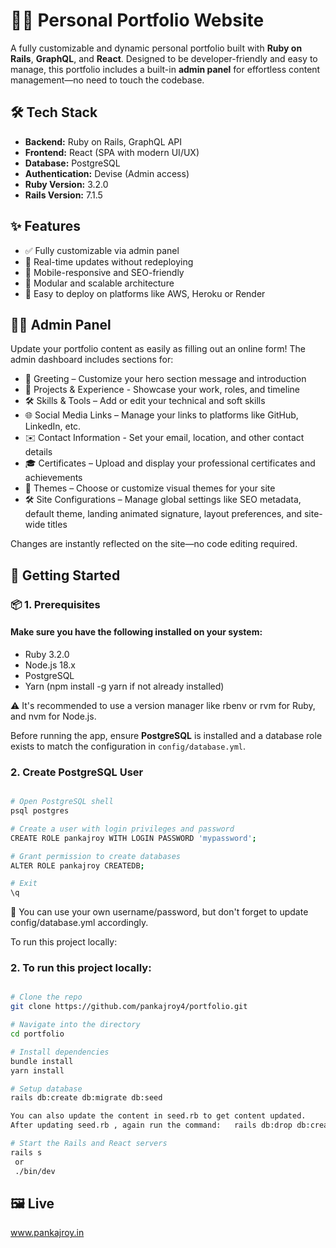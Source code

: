 # 🧑‍💻 Personal Portfolio Website

A fully customizable and dynamic personal portfolio built with **Ruby on Rails**, **GraphQL**, and **React**. Designed to be developer-friendly and easy to manage, this portfolio includes a built-in **admin panel** for effortless content management—no need to touch the codebase.

## 🛠 Tech Stack

- **Backend:** Ruby on Rails, GraphQL API  
- **Frontend:** React (SPA with modern UI/UX)  
- **Database:** PostgreSQL  
- **Authentication:** Devise (Admin access)
- **Ruby Version:** 3.2.0
- **Rails Version:** 7.1.5

## ✨ Features

- ✅ Fully customizable via admin panel  
- 🔄 Real-time updates without redeploying  
- 📱 Mobile-responsive and SEO-friendly  
- 🧩 Modular and scalable architecture  
- 🚀 Easy to deploy on platforms like AWS, Heroku or Render

## 👨‍💼 Admin Panel

Update your portfolio content as easily as filling out an online form! The admin dashboard includes sections for:

- 📌 Greeting  – Customize your hero section message and introduction
- 📂 Projects & Experience - Showcase your work, roles, and timeline
- 🛠 Skills & Tools – Add or edit your technical and soft skills
- 🌐 Social Media Links – Manage your links to platforms like GitHub, LinkedIn, etc.
- ✉️ Contact Information - Set your email, location, and other contact details
- 🎓 Certificates – Upload and display your professional certificates and achievements
- 🎨 Themes – Choose or customize visual themes for your site
- 🛠️ Site Configurations – Manage global settings like SEO metadata, default theme, landing animated signature, layout preferences, and site-wide titles

Changes are instantly reflected on the site—no code editing required.

## 🚀 Getting Started

### 📦 1. Prerequisites

#### Make sure you have the following installed on your system:
  
- Ruby 3.2.0
- Node.js 18.x
- PostgreSQL
- Yarn (npm install -g yarn if not already installed)
  
⚠️ It's recommended to use a version manager like rbenv or rvm for Ruby, and nvm for Node.js.

Before running the app, ensure **PostgreSQL** is installed and a database role exists to match the configuration in `config/database.yml`.

### 2. Create PostgreSQL User
```bash

# Open PostgreSQL shell
psql postgres

# Create a user with login privileges and password
CREATE ROLE pankajroy WITH LOGIN PASSWORD 'mypassword';

# Grant permission to create databases
ALTER ROLE pankajroy CREATEDB;

# Exit
\q
```
🔐 You can use your own username/password, but don't forget to update config/database.yml accordingly.



To run this project locally:
### 2. To run this project locally:

```bash

# Clone the repo
git clone https://github.com/pankajroy4/portfolio.git

# Navigate into the directory
cd portfolio

# Install dependencies
bundle install
yarn install

# Setup database
rails db:create db:migrate db:seed

You can also update the content in seed.rb to get content updated.
After updating seed.rb , again run the command:   rails db:drop db:create db:migrate db:seed

# Start the Rails and React servers
rails s
 or
 ./bin/dev
```
## 🖼 Live
www.pankajroy.in
